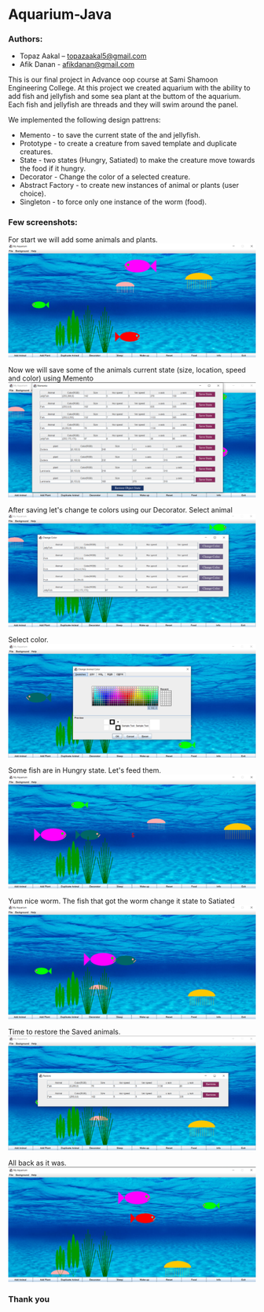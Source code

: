 # Aquarium-Java

### Authors: 

* Topaz Aakal – topazaakal5@gmail.com
* Afik Danan - afikdanan@gmail.com


This is our final project in Advance oop course at Sami Shamoon Engineering College. 
At this project we created aquarium with the ability to add fish and jellyfish and some sea plant at the buttom of the aquarium.
Each fish and jellyfish are threads and they will swim around the panel. 

We implemented the following design pattrens: 

- Memento - to save the current state of the and jellyfish.
- Prototype - to create a creature from saved template and duplicate creatures.
- State - two states (Hungry, Satiated) to make the creature move towards the food if it hungry.
- Decorator - Change the color of a selected creature. 
- Abstract Factory - to create new instances of animal or plants (user choice).
- Singleton - to force only one instance of the worm (food).


### Few screenshots:  
For start we will add some animals and plants.
![animal and plants created](README_Media/Start.png)

Now we will save some of the animals current state (size, location, speed and color) using Memento
![Saving current state](README_Media/Memento.png)

After saving let's change te colors using our Decorator. Select animal
![Change color](README_Media/Decorator.png)

Select color.
![color choose](README_Media/Color_Chooser.png)

Some fish are in Hungry state. Let's feed them.
![Worm on panel](README_Media/Food.png)

Yum nice worm. The fish that got the worm change it state to Satiated
![The hungry fish ate it and the state was change](README_Media/Ate_worm.png)

Time to restore the Saved animals.
![Restore panel](README_Media/Restore.png)

All back as it was.
![Restore panel](README_Media/After_Restore.png)


### Thank you


